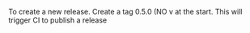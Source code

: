 To create a new release. Create a tag 0.5.0 (NO v at the start. This will trigger CI to publish a release
